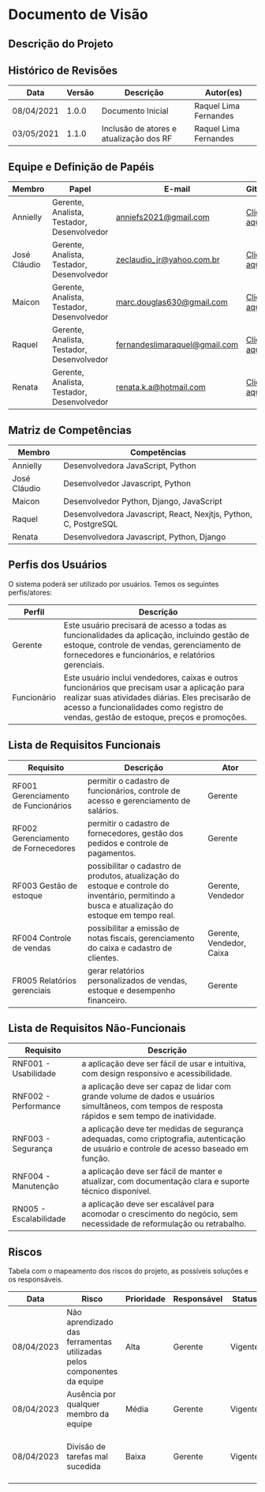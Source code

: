 # Documento de Visão

## Descrição do Projeto


## Histórico de Revisões 

| Data       | Versão  | Descrição                                   | Autor(es)                |
| ---------- | ------- | ------------------------------------------- | ------------------------ |
| 08/04/2021 | 1.0.0   | Documento Inicial                           | Raquel Lima Fernandes    |
| 03/05/2021 | 1.1.0   | Inclusão de atores e atualização dos RF     | Raquel Lima Fernandes    |

## Equipe e Definição de Papéis

| Membro       | Papel                                      | E-mail                       | GitHub                                           |
| ------------ | ------------------------------------------ | ---------------------------- | ------------------------------------------------ |
| Annielly     | Gerente, Analista, Testador, Desenvolvedor | anniefs2021@gmail.com        |[Clique aqui](https://github.com/Anniellyfs)      |
| José Cláudio | Gerente, Analista, Testador, Desenvolvedor | zeclaudio_jr@yahoo.com.br    |[Clique aqui](https://github.com/ZeClaudio-Jr)    |
| Maicon       | Gerente, Analista, Testador, Desenvolvedor | marc.douglas630@gmail.com    |[Clique aqui](https://github.com/wanessabezerra)  |
| Raquel       | Gerente, Analista, Testador, Desenvolvedor | fernandeslimaraquel@gmail.com|[Clique aqui](https://github.com/fernandesraquel) |
| Renata       | Gerente, Analista, Testador, Desenvolvedor | renata.k.a@hotmail.com       |[Clique aqui](https://github.com/renatak12)       |

## Matriz de Competências

| Membro       | Competências                                                                                                      |
| ------------ | ----------------------------------------------------------------------------------------------------------------- |
| Annielly     | Desenvolvedora JavaScript, Python                                                                                 |
| José Cláudio | Desenvolvedor Javascript, Python                                                                                  |
| Maicon       | Desenvolvedor Python, Django, JavaScript                                                                          |
| Raquel       | Desenvolvedora Javascript, React, Nexjtjs, Python, C, PostgreSQL                                                  |  
| Renata       | Desenvolvedora Javascript, Python, Django                                                                         |

## Perfis dos Usuários

O sistema poderá ser utilizado por usuários. Temos os seguintes perfis/atores:

| Perfil        | Descrição                                                                                                                                                      |
| ------------- | -------------------------------------------------------------------------------------------------------------------------------------------------------------- |
| Gerente       | Este usuário precisará de acesso a todas as funcionalidades da aplicação, incluindo gestão de estoque, controle de vendas, gerenciamento de fornecedores e funcionários, e relatórios gerenciais.                                  |
| Funcionário   | Este usuário inclui vendedores, caixas e outros funcionários que precisam usar a aplicação para realizar suas atividades diárias. Eles precisarão de acesso a funcionalidades como registro de vendas, gestão de estoque, preços e promoções. |

## Lista de Requisitos Funcionais

| Requisito                                      | Descrição                                                                   | Ator     |
| ---------------------------------------------- | ---------------------------------------------------------------- | -------- |
| RF001 Gerenciamento de Funcionários    | permitir o cadastro de funcionários, controle de acesso e gerenciamento de salários. | Gerente |
| RF002 Gerenciamento de Fornecedores     | permitir o cadastro de fornecedores, gestão dos pedidos e controle de pagamentos.    | Gerente |
| RF003 Gestão de estoque       | possibilitar o cadastro de produtos, atualização do estoque e controle do inventário, permitindo a busca e atualização do estoque em tempo real. | Gerente, Vendedor | 
| RF004 Controle de vendas | possibilitar a emissão de notas fiscais, gerenciamento do caixa e cadastro de clientes. | Gerente, Vendedor, Caixa |
| FR005 Relatórios gerenciais | gerar relatórios personalizados de vendas, estoque e desempenho financeiro. | Gerente |


## Lista de Requisitos Não-Funcionais

| Requisito                                    | Descrição                                                                                    |
| -------------------------------------------- | -------------------------------------------------------------------------------------------- |
| RNF001 - Usabilidade        | a aplicação deve ser fácil de usar e intuitiva, com design responsivo e acessibilidade.                                       |
| RNF002 - Performance                       | a aplicação deve ser capaz de lidar com grande volume de dados e usuários simultâneos, com tempos de resposta rápidos e sem tempo de inatividade. |
| RNF003 - Segurança | a aplicação deve ter medidas de segurança adequadas, como criptografia, autenticação de usuário e controle de acesso baseado em função. |
| RNF004 - Manutenção | a aplicação deve ser fácil de manter e atualizar, com documentação clara e suporte técnico disponível. |
| RN005 - Escalabilidade | a aplicação deve ser escalável para acomodar o crescimento do negócio, sem necessidade de reformulação ou retrabalho. |

## Riscos

Tabela com o mapeamento dos riscos do projeto, as possíveis soluções e os responsáveis.

| Data       | Risco                                                                  | Prioridade | Responsável | Status  | Providência/Solução                                            |
| ---------- | ---------------------------------------------------------------------- | ---------- | ----------- | ------- | -------------------------------------------------------------- |
| 08/04/2023 | Não aprendizado das ferramentas utilizadas pelos componentes da equipe | Alta       | Gerente     | Vigente | Reforçar estudos sobre as ferramentas.                         |
| 08/04/2023 | Ausência por qualquer membro da equipe                                 | Média      | Gerente     | Vigente | Planejar o cronograma tendo em base a agenda dos membros.      |
| 08/04/2023 | Divisão de tarefas mal sucedida                                        | Baixa      | Gerente     | Vigente | Acompanhar de perto o desenvolvimento de cada membro da equipe |
